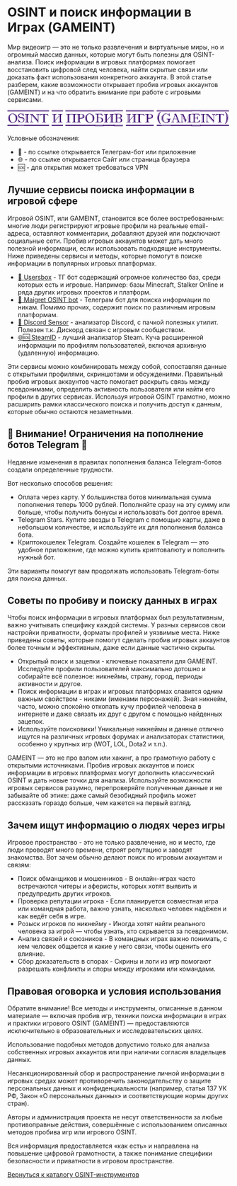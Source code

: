 # OSINT и поиск информации в Играх (GAMEINT)
Мир видеоигр — это не только развлечения и виртуальные миры, но и огромный массив данных, которые могут быть полезны для OSINT-анализа. Поиск информации в игровых платформах помогает восстановить цифровой след человека, найти скрытые связи или доказать факт использования конкретного аккаунта. В этой статье разберем, какие возможности открывает пробив игровых аккаунтов (GAMEINT) и на что обратить внимание при работе с игровыми сервисами.

![OSINT и пробив Игр (GAMEINT)](OSINT%20и%20пробив%20Игр%20(GAMEINT).jpg)

Условные обозначения:
* 📲 - по ссылке открывается Телеграм-бот или приложение
* 🌐 - по ссылке открывается Сайт или страница браузера
* 🆘 - для открытия может требоваться VPN

## Лучшие сервисы поиска информации в игровой сфере
Игровой OSINT, или GAMEINT, становится все более востребованным: многие люди регистрируют игровые профили на реальные email-адреса, оставляют комментарии, добавляют друзей или подключают социальные сети. Пробив игровых аккаунтов может дать много полезной информации, если использовать подходящие инструменты. Ниже приведены сервисы и методы, которые помогут в поиске информации в популярных игровых платформах.

* [📲 Usersbox](https://t.me/Usersbox_parrot_bot?start=NDA2ODQwMTU5) - ТГ бот содержащий огромное количество баз, среди которых есть и игровые. Например: базы Minecraft, Stalker Online и ряда других игровых проектов и платформ.
* [📲 Maigret OSINT bot](https://t.me/osint_maigret_bot) - Телеграм бот для поиска информации по никам. Помимо прочих, содержит поиск по различным игровым платформам.
* [📲 Discord Sensor](https://t.me/discordsensorbot?start=kentId406840159) - анализатор Discord, с пачкой полезных утилит. Полезен т.к. Дискорд связан с игровым сообществом.
* [🌐🆘 SteamID](https://steamid.uk/) - лучший анализатор Steam. Куча расширенной информации по профилям пользователей, включая архивную (удаленную) информацию.

Эти сервисы можно комбинировать между собой, сопоставляя данные с открытыми профилями, скриншотами и обсуждениями. Правильный пробив игровых аккаунтов часто помогает раскрыть связь между псевдонимами, определить активность пользователя или найти его профили в других сервисах. Используя игровой OSINT грамотно, можно расширить рамки классического поиска и получить доступ к данным, которые обычно остаются незаметными.

## 🚨 Внимание! Ограничения на пополнение ботов Telegram 🚨
Недавние изменения в правилах пополнения баланса Telegram-ботов создали определенные трудности.

Вот несколько способов решения:
* Оплата через карту. У большинства ботов минимальная сумма пополнения теперь 1000 рублей. Пополняйте сразу на эту сумму или больше, чтобы получить бонусы и использовать бот долгое время.
* Telegram Stars. Купите звезды в Telegram с помощью карты, даже в небольшом количестве, и используйте их для пополнения баланса бота.
* Криптокошелек Telegram. Создайте кошелек в Telegram — это удобное приложение, где можно купить криптовалюту и пополнить нужный бот.

Эти варианты помогут вам продолжать использовать Telegram-боты для поиска данных.

## Советы по пробиву и поиску данных в играх
Чтобы поиск информации в игровых платформах был результативным, важно учитывать специфику каждой системы. У разных сервисов свои настройки приватности, форматы профилей и уязвимые места. Ниже приведены советы, которые помогут сделать пробив игровых аккаунтов более точным и эффективным, даже если данные частично скрыты.

* Открытый поиск и зацепки - ключевые показатели для GAMEINT. Исследуйте профили пользователей максимально дотошно и собирайте всё полезное: никнеймы, страну, город, периоды активности и другое.
* Поиск информации в играх и игровых платформах славится одним важным свойством - никами (именами персонажей). Зная никнейм, часто, можно спокойно откопать кучу профилей человека в интернете и даже связать их друг с другом с помощью найденных зацепок.
* Используйте поисковики! Уникальные никнеймы и данные отлично ищутся на различных игровых форумах и анализаторах статистики, особенно у крупных игр (WOT, LOL, Dota2 и т.п.).

GAMEINT — это не про взлом или хакинг, а про грамотную работу с открытыми источниками. Пробив игровых аккаунтов и поиск информации в игровых платформах могут дополнить классический OSINT и дать новые точки для анализа. Используйте возможности игровых сервисов разумно, перепроверяйте полученные данные и не забывайте об этике: даже самый безобидный профиль может рассказать гораздо больше, чем кажется на первый взгляд.

## Зачем ищут информацию о людях через игры
Игровое пространство - это не только развлечение, но и место, где люди проводят много времени, строят репутацию и заводят знакомства. Вот зачем обычно делают поиск по игровым аккаунтам и связям:
* Поиск обманщиков и мошенников - В онлайн-играх часто встречаются читеры и аферисты, которых хотят выявить и предупредить других игроков.
* Проверка репутации игрока - Если планируется совместная игра или командная работа, важно узнать, насколько человек надёжен и как ведёт себя в игре.
* Розыск игроков по никнейму - Иногда хотят найти реального человека за игрой — чтобы узнать, кто скрывается за псевдонимом.
* Анализ связей и союзников - В командных играх важно понимать, с кем человек общается и какие у него связи, чтобы оценить его влияние.
* Сбор доказательств в спорах - Скрины и логи из игр помогают разрешать конфликты и споры между игроками или командами.

## Правовая оговорка и условия использования
Обратите внимание! Все методы и инструменты, описанные в данном материале — включая пробив игр, техники поиска информации в играх и практики игрового OSINT (GAMEINT) — предоставляются исключительно в образовательных и исследовательских целях.

Использование подобных методов допустимо только для анализа собственных игровых аккаунтов или при наличии согласия владельцев данных.

Несанкционированный сбор и распространение личной информации в игровых средах может противоречить законодательству о защите персональных данных и конфиденциальности (например, статья 137 УК РФ, Закон «О персональных данных» и соответствующие нормы других стран).

Авторы и администрация проекта не несут ответственности за любые противоправные действия, совершённые с использованием описанных методов пробива игр или игрового OSINT.

Вся информация предоставляется «как есть» и направлена на повышение цифровой грамотности, а также понимание специфики безопасности и приватности в игровом пространстве.

[Вернуться к каталогу OSINT-инструментов](https://github.com/OSINT-searcher/probiv_i_OSINT_instrumenti)

